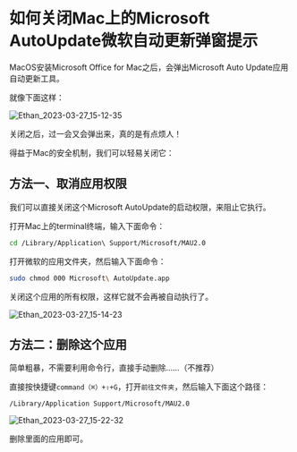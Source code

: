 # 如何关闭Mac上的Microsoft AutoUpdate微软自动更新弹窗提示

MacOS安装Microsoft Office for Mac之后，会弹出Microsoft Auto Update应用自动更新工具。

就像下面这样：

![Ethan_2023-03-27_15-12-35](https://pic.shejibiji.com/i/2023/03/27/642141f6be498.jpg)

关闭之后，过一会又会弹出来，真的是有点烦人！

得益于Mac的安全机制，我们可以轻易关闭它：

## 方法一、取消应用权限

我们可以直接关闭这个Microsoft AutoUpdate的启动权限，来阻止它执行。

打开Mac上的terminal终端，输入下面命令：

```bash
cd /Library/Application\ Support/Microsoft/MAU2.0 
```

打开微软的应用文件夹，然后输入下面命令：

```bash
sudo chmod 000 Microsoft\ AutoUpdate.app 
```

关闭这个应用的所有权限，这样它就不会再被自动执行了。

![Ethan_2023-03-27_15-14-23](https://pic.shejibiji.com/i/2023/03/27/6421425c926cc.jpg)

## 方法二：删除这个应用

简单粗暴，不需要利用命令行，直接手动删除……（不推荐）

直接按快捷键`command（⌘）+⇧+G`，打开`前往文件夹`，然后输入下面这个路径：

`/Library/Application Support/Microsoft/MAU2.0`

![Ethan_2023-03-27_15-22-32](https://pic.shejibiji.com/i/2023/03/27/6421445363320.jpg)

删除里面的应用即可。